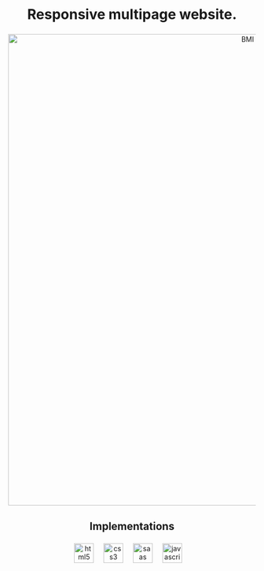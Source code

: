 <h1 align="Center">Responsive multipage website.</h1>

###


<div align="center">
<img width="959" alt="BMI" src="https://github.com/MariaAbba/BMI/assets/99909488/a825211d-54a4-4a4c-8b28-c774bf9b636b">
</div>

###

<h2 align="center">Implementations</h2>

###

<div align="center">
  <img src="https://cdn.jsdelivr.net/gh/devicons/devicon/icons/html5/html5-original.svg" height="40" alt="html5 logo"  />
  <img width="12" />
    <img src="https://cdn.jsdelivr.net/gh/devicons/devicon/icons/css3/css3-original.svg" height="40" alt="css3 logo"  />
  <img width="12" />
    <img src="https://cdn.jsdelivr.net/gh/devicons/devicon/icons/sass/sass-original.svg" height="40" alt="saas logo"  />
  <img width="12" />
  <img src="https://cdn.jsdelivr.net/gh/devicons/devicon/icons/javascript/javascript-original.svg" height="40" alt="javascript logo"  />
  <img width="12" />
</div>

###

